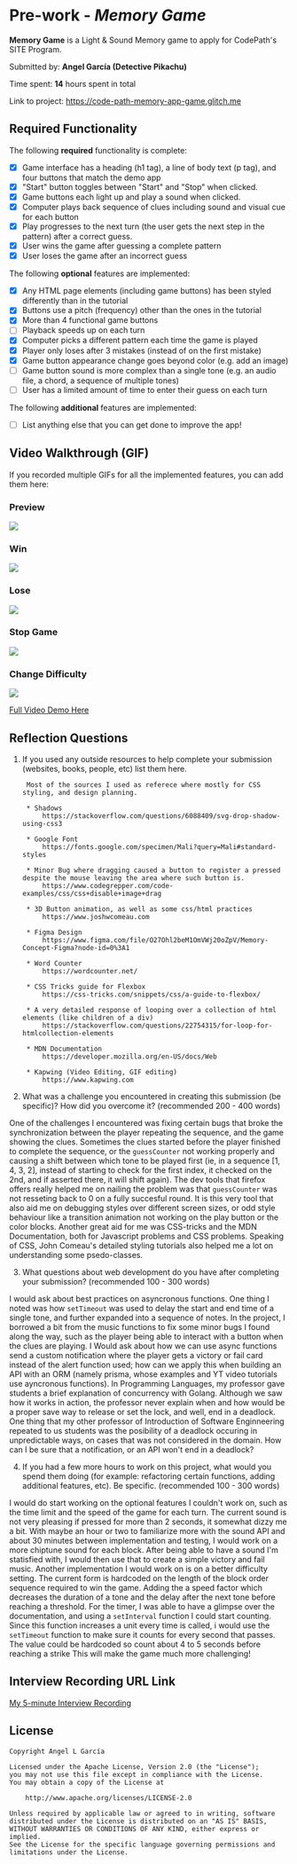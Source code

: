 # Pre-work - *Memory Game*

**Memory Game** is a Light & Sound Memory game to apply for CodePath's SITE Program. 

Submitted by: **Angel García (Detective Pikachu)**

Time spent: **14** hours spent in total

Link to project: https://code-path-memory-app-game.glitch.me

## Required Functionality

The following **required** functionality is complete:

* [x] Game interface has a heading (h1 tag), a line of body text (p tag), and four buttons that match the demo app
* [x] "Start" button toggles between "Start" and "Stop" when clicked. 
* [x] Game buttons each light up and play a sound when clicked. 
* [x] Computer plays back sequence of clues including sound and visual cue for each button
* [x] Play progresses to the next turn (the user gets the next step in the pattern) after a correct guess. 
* [x] User wins the game after guessing a complete pattern
* [x] User loses the game after an incorrect guess

The following **optional** features are implemented:

* [x] Any HTML page elements (including game buttons) has been styled differently than in the tutorial
* [x] Buttons use a pitch (frequency) other than the ones in the tutorial
* [x] More than 4 functional game buttons
* [ ] Playback speeds up on each turn
* [x] Computer picks a different pattern each time the game is played
* [x] Player only loses after 3 mistakes (instead of on the first mistake)
* [x] Game button appearance change goes beyond color (e.g. add an image)
* [ ] Game button sound is more complex than a single tone (e.g. an audio file, a chord, a sequence of multiple tones)
* [ ] User has a limited amount of time to enter their guess on each turn

The following **additional** features are implemented:

- [ ] List anything else that you can get done to improve the app!

## Video Walkthrough (GIF)

If you recorded multiple GIFs for all the implemented features, you can add them here:

### Preview

![](./Documentation/prev_1.gif)


### Win

![](./Documentation/win.gif)

### Lose

![](./Documentation/lost.gif)

### Stop Game

![](./Documentation/stop.gif)

### Change Difficulty

![](./Documentation/difficulty.gif)

[Full Video Demo Here](https://www.kapwing.com/videos/623c46a0a62989008db154c9)

## Reflection Questions
1. If you used any outside resources to help complete your submission (websites, books, people, etc) list them here. 

        Most of the sources I used as referece where mostly for CSS styling, and design planning.

        * Shadows
            https://stackoverflow.com/questions/6088409/svg-drop-shadow-using-css3

        * Google Font
            https://fonts.google.com/specimen/Mali?query=Mali#standard-styles

        * Minor Bug where dragging caused a button to register a pressed despite the mouse leaving the area where such button is.
            https://www.codegrepper.com/code-examples/css/css+disable+image+drag

        * 3D Button animation, as well as some css/html practices
            https://www.joshwcomeau.com

        * Figma Design
            https://www.figma.com/file/O27Ohl2beM1OmVWj20oZpV/Memory-Concept-Figma?node-id=0%3A1
        
        * Word Counter
            https://wordcounter.net/

        * CSS Tricks guide for Flexbox
            https://css-tricks.com/snippets/css/a-guide-to-flexbox/

        * A very detailed response of looping over a collection of html elements (like children of a div)
            https://stackoverflow.com/questions/22754315/for-loop-for-htmlcollection-elements

        * MDN Documentation
            https://developer.mozilla.org/en-US/docs/Web
            
        * Kapwing (Video Editing, GIF editing)
            https://www.kapwing.com


2. What was a challenge you encountered in creating this submission (be specific)? How did you overcome it? (recommended 200 - 400 words) 

One of the challenges I encountered was fixing certain bugs that broke the synchronization between the player repeating the sequence, and the game showing the clues. Sometimes the clues started before the player finished to complete the sequence, or the `guessCounter` not working properly and causing a shift between which tone to be played first (ie, in a sequence [1, 4, 3, 2], instead of starting to check for the first index, it checked on the 2nd, and if asserted there, it will shift again). The dev tools that firefox offers really helped me on nailing the problem was that `guessCounter` was not resseting back to 0 on a fully succesful round. It is this very tool that also aid me on debugging styles over different screen sizes, or odd style behaviour like a transition animation not working on the play button or the color blocks. Another great aid for me was CSS-tricks and the MDN Documentation, both for Javascript problems and CSS problems. Speaking of CSS, John Comeau's detailed styling tutorials also helped me a lot on understanding some psedo-classes.


3. What questions about web development do you have after completing your submission? (recommended 100 - 300 words) 

I would ask about best practices on asyncronous functions. One thing I noted was how `setTimeout` was used to delay the start and end time of a single tone, and further expanded into a sequence of notes. In the project, I borrowed a bit from the music functions to fix some minor bugs I found along the way, such as the player being able to interact with a button when the clues are playing. I Would ask about how we can use async functions send a custom notification where the player gets a victory or fail card instead of the alert function used; how can we apply this when building an API with an ORM (namely prisma, whose examples and YT video tutorials use ayncronous functions). In Programming Languages, my professor gave students a brief explanation of concurrency with Golang. Although we saw how it works in action, the professor never explain when and how would be a proper save way to release or set the lock, and well, end in a deadlock. One thing that my other professor of Introduction of Software Enginneering repeated to us students was the posibility of a deadlock occuring in unpredictable ways, on cases that was not considered in the domain. How can I be sure that a notification, or an API won't end in a deadlock?

4. If you had a few more hours to work on this project, what would you spend them doing (for example: refactoring certain functions, adding additional features, etc). Be specific. (recommended 100 - 300 words) 

I would do start working on the optional features I couldn't work on, such as the time limit and the speed of the game for each turn. The current sound is not very pleasing if pressed for more than 2 seconds, it somewhat dizzy me a bit. With maybe an hour or two to familiarize more with the sound API and about 30 minutes between implementation and testing, I would work on a more chiptune sound for each block. After being able to have a sound I'm statisfied with, I would then use that to create a simple victory and fail music. Another implementation I would work on is on a better difficulty setting. The current form is hardcoded on the length of the block order sequence required to win the game. Adding the a speed factor which decreases the duration of a tone and the delay after the next tone before reaching a threshold. For the timer, I was able to have a glimpse over the documentation, and using a `setInterval` function I could start counting. Since this function increases a unit every time is called, i would use the `setTimeout` function to make sure it counts for every second that passes. The value could be hardcoded so count about 4 to 5 seconds before reaching a strike This will make the game much more challenging!



## Interview Recording URL Link

[My 5-minute Interview Recording](https://www.kapwing.com/videos/623fc6670f77e600a0a84665)

## License

    Copyright Angel L García

    Licensed under the Apache License, Version 2.0 (the "License");
    you may not use this file except in compliance with the License.
    You may obtain a copy of the License at

        http://www.apache.org/licenses/LICENSE-2.0

    Unless required by applicable law or agreed to in writing, software
    distributed under the License is distributed on an "AS IS" BASIS,
    WITHOUT WARRANTIES OR CONDITIONS OF ANY KIND, either express or implied.
    See the License for the specific language governing permissions and
    limitations under the License.
